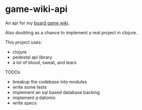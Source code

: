 # game-wiki-api

An api for my [board game wiki](https://github.com/ryanechternacht/game-wiki). 

Also doubling as a chance to implement a real project in clojure. 

This project uses:
- clojure
- pedestal api library
- a lot of blood, sweat, and tears

TODOs
- breakup the codebase into modules
- write some tests
- implement an sql based database backing
- implement a datomic
- write specs
